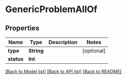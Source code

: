 # GenericProblemAllOf

## Properties
Name | Type | Description | Notes
------------ | ------------- | ------------- | -------------
**type** | **String** |  | [optional] 
**status** | **Int** |  | 

[[Back to Model list]](../README.md#documentation-for-models) [[Back to API list]](../README.md#documentation-for-api-endpoints) [[Back to README]](../README.md)


